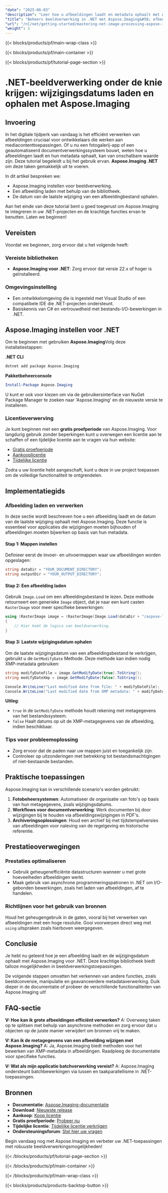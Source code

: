 ```yaml
---
"date": "2025-06-03"
"description": "Leer hoe u afbeeldingen laadt en metadata ophaalt met Aspose.Imaging voor .NET. Deze handleiding behandelt de installatie, het laden en het ophalen van wijzigingsdata."
"title": "Beheers beeldverwerking in .NET met Aspose.Imaging&#58; afbeeldingen laden en metagegevens ophalen"
"url": "/nl/net/getting-started/mastering-net-image-processing-aspose-imaging/"
"weight": 1
---
```


{{< blocks/products/pf/main-wrap-class >}}

{{< blocks/products/pf/main-container >}}

{{< blocks/products/pf/tutorial-page-section >}}
# .NET-beeldverwerking onder de knie krijgen: wijzigingsdatums laden en ophalen met Aspose.Imaging

## Invoering
In het digitale tijdperk van vandaag is het efficiënt verwerken van afbeeldingen cruciaal voor ontwikkelaars die werken aan mediacontenttoepassingen. Of u nu een fotogalerij-app of een geautomatiseerd documentverwerkingssysteem bouwt, weten hoe u afbeeldingen laadt en hun metadata ophaalt, kan van onschatbare waarde zijn. Deze tutorial begeleidt u bij het gebruik ervan. **Aspose.Imaging .NET** om deze taken gemakkelijk uit te voeren.

In dit artikel bespreken we:
- Aspose.Imaging instellen voor beeldverwerking.
- Een afbeelding laden met behulp van de bibliotheek.
- De datum van de laatste wijziging van een afbeeldingbestand ophalen.

Aan het einde van deze tutorial bent u goed toegerust om Aspose.Imaging te integreren in uw .NET-projecten en de krachtige functies ervan te benutten. Laten we beginnen!

## Vereisten
Voordat we beginnen, zorg ervoor dat u het volgende heeft:

### Vereiste bibliotheken
- **Aspose.Imaging voor .NET**: Zorg ervoor dat versie 22.x of hoger is geïnstalleerd.

### Omgevingsinstelling
- Een ontwikkelomgeving die is ingesteld met Visual Studio of een compatibele IDE die .NET-projecten ondersteunt.
- Basiskennis van C# en vertrouwdheid met bestands-I/O-bewerkingen in .NET.

## Aspose.Imaging instellen voor .NET
Om te beginnen met gebruiken **Aspose.Imaging**Volg deze installatiestappen:

**.NET CLI**
```bash
dotnet add package Aspose.Imaging
```

**Pakketbeheerconsole**
```powershell
Install-Package Aspose.Imaging
```

U kunt er ook voor kiezen om via de gebruikersinterface van NuGet Package Manager te zoeken naar 'Aspose.Imaging' en de nieuwste versie te installeren.

### Licentieverwerving
Je kunt beginnen met een **gratis proefperiode** van Aspose.Imaging. Voor langdurig gebruik zonder beperkingen kunt u overwegen een licentie aan te schaffen of een tijdelijke licentie aan te vragen via hun website:
- [Gratis proefperiode](https://releases.aspose.com/imaging/net/)
- [Aankooplicentie](https://purchase.aspose.com/buy)
- [Tijdelijke licentie](https://purchase.aspose.com/temporary-license/)

Zodra u uw licentie hebt aangeschaft, kunt u deze in uw project toepassen om de volledige functionaliteit te ontgrendelen.

## Implementatiegids
### Afbeelding laden en verwerken
In deze sectie wordt beschreven hoe u een afbeelding laadt en de datum van de laatste wijziging ophaalt met Aspose.Imaging. Deze functie is essentieel voor applicaties die wijzigingen moeten bijhouden of afbeeldingen moeten bijwerken op basis van hun metadata.

#### Stap 1: Mappen instellen
Definieer eerst de invoer- en uitvoermappen waar uw afbeeldingen worden opgeslagen:

```csharp
string dataDir = "YOUR_DOCUMENT_DIRECTORY";
string outputDir = "YOUR_OUTPUT_DIRECTORY";
```

#### Stap 2: Een afbeelding laden
Gebruik `Image.Load` om een afbeeldingsbestand te lezen. Deze methode retourneert een generieke `Image` object, dat je naar een kunt casten `RasterImage` voor meer specifieke bewerkingen:

```csharp
using (RasterImage image = (RasterImage)Image.Load(dataDir + "/aspose-logo.jpg"))
{
    // Hier komt de logica van beeldverwerking.
}
```

#### Stap 3: Laatste wijzigingsdatum ophalen
Om de laatste wijzigingsdatum van een afbeeldingsbestand te verkrijgen, gebruikt u de `GetModifyDate` Methode. Deze methode kan indien nodig XMP-metadata gebruiken:

```csharp
string modifyDateFile = image.GetModifyDate(true).ToString();
string modifyDateXmp = image.GetModifyDate(false).ToString();

Console.WriteLine("Last modified date from file: " + modifyDateFile);
Console.WriteLine("Last modified date from XMP metadata: " + modifyDateXmp);
```

**Uitleg**: 
- `true` in de `GetModifyDate` methode houdt rekening met metagegevens van het bestandssysteem.
- `false` Haalt datums op uit de XMP-metagegevens van de afbeelding, indien beschikbaar.

### Tips voor probleemoplossing
- Zorg ervoor dat de paden naar uw mappen juist en toegankelijk zijn.
- Controleer op uitzonderingen met betrekking tot bestandsmachtigingen of niet-bestaande bestanden.

## Praktische toepassingen
Aspose.Imaging kan in verschillende scenario's worden gebruikt:

1. **Fotobeheersystemen**: Automatiseer de organisatie van foto's op basis van hun metagegevens, zoals wijzigingsdatums.
2. **Workflows voor documentverwerking**: Werk documenten bij door wijzigingen bij te houden via afbeeldingswijzigingen in PDF's.
3. **Archiveringsoplossingen**: Houd een archief bij met tijdstempelversies van afbeeldingen voor naleving van de regelgeving en historische referentie.

## Prestatieoverwegingen
### Prestaties optimaliseren
- Gebruik geheugenefficiënte datastructuren wanneer u met grote hoeveelheden afbeeldingen werkt.
- Maak gebruik van asynchrone programmeringspatronen in .NET om I/O-gebonden bewerkingen, zoals het laden van afbeeldingen, af te handelen.

### Richtlijnen voor het gebruik van bronnen
Houd het geheugengebruik in de gaten, vooral bij het verwerken van afbeeldingen met een hoge resolutie. Gooi voorwerpen direct weg met `using` uitspraken zoals hierboven weergegeven.

## Conclusie
Je hebt nu geleerd hoe je een afbeelding laadt en de wijzigingsdatum ophaalt met Aspose.Imaging voor .NET. Deze krachtige bibliotheek biedt talloze mogelijkheden in beeldverwerkingstoepassingen.

De volgende stappen omvatten het verkennen van andere functies, zoals beeldconversie, manipulatie en geavanceerdere metadataverwerking. Duik dieper in de documentatie of probeer de verschillende functionaliteiten van Aspose.Imaging uit!

## FAQ-sectie
**V: Hoe kan ik grote afbeeldingen efficiënt verwerken?**
A: Overweeg taken op te splitsen met behulp van asynchrone methoden en zorg ervoor dat u objecten op de juiste manier verwijdert om bronnen vrij te maken.

**V: Kan ik de metagegevens van een afbeelding wijzigen met Aspose.Imaging?**
A: Ja, Aspose.Imaging biedt methoden voor het bewerken van XMP-metadata in afbeeldingen. Raadpleeg de documentatie voor specifieke functies.

**V: Wat als mijn applicatie batchverwerking vereist?**
A: Aspose.Imaging ondersteunt batchbewerkingen via lussen en taakparallellisme in .NET-toepassingen.

## Bronnen
- **Documentatie**: [Aspose.Imaging-documentatie](https://reference.aspose.com/imaging/net/)
- **Download**: [Nieuwste release](https://releases.aspose.com/imaging/net/)
- **Aankoop**: [Koop licentie](https://purchase.aspose.com/buy)
- **Gratis proefperiode**: [Probeer nu](https://releases.aspose.com/imaging/net/)
- **Tijdelijke licentie**: [Tijdelijke licentie verkrijgen](https://purchase.aspose.com/temporary-license/)
- **Ondersteuningsforum**: [Stel hier uw vragen](https://forum.aspose.com/c/imaging/10)

Begin vandaag nog met Aspose.Imaging en verbeter uw .NET-toepassingen met robuuste beeldverwerkingsmogelijkheden!

{{< /blocks/products/pf/tutorial-page-section >}}

{{< /blocks/products/pf/main-container >}}

{{< /blocks/products/pf/main-wrap-class >}}

{{< blocks/products/products-backtop-button >}}